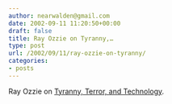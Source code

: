 ```yaml
---
author: nearwalden@gmail.com
date: 2002-09-11 11:20:50+00:00
draft: false
title: Ray Ozzie on Tyranny,…
type: post
url: /2002/09/11/ray-ozzie-on-tyranny/
categories:
- posts
---
```


Ray Ozzie on [Tyranny, Terror, and Technology](//www.ozzie.net/blog/stories/2002/09/10/tyrannyTerrorAndTechnology.html').



